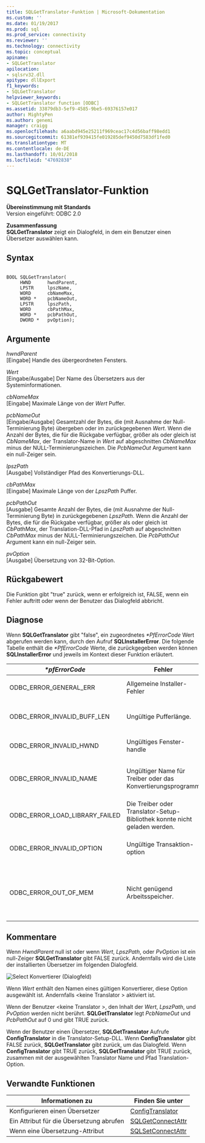 ```yaml
---
title: SQLGetTranslator-Funktion | Microsoft-Dokumentation
ms.custom: ''
ms.date: 01/19/2017
ms.prod: sql
ms.prod_service: connectivity
ms.reviewer: ''
ms.technology: connectivity
ms.topic: conceptual
apiname:
- SQLGetTranslator
apilocation:
- sqlsrv32.dll
apitype: dllExport
f1_keywords:
- SQLGetTranslator
helpviewer_keywords:
- SQLGetTranslator function [ODBC]
ms.assetid: 33879db3-5ef9-4585-9be5-69376157e017
author: MightyPen
ms.author: genemi
manager: craigg
ms.openlocfilehash: a6aabd945e25211f969ceac17c4d56baff98edd1
ms.sourcegitcommit: 61381ef939415fe019285def9450d7583df1fed0
ms.translationtype: MT
ms.contentlocale: de-DE
ms.lasthandoff: 10/01/2018
ms.locfileid: "47692838"
---
```

# <a name="sqlgettranslator-function"></a>SQLGetTranslator-Funktion
**Übereinstimmung mit Standards**  
 Version eingeführt: ODBC 2.0  
  
 **Zusammenfassung**  
 **SQLGetTranslator** zeigt ein Dialogfeld, in dem ein Benutzer einen Übersetzer auswählen kann.  
  
## <a name="syntax"></a>Syntax  
  
```  
  
BOOL SQLGetTranslator(  
     HWND      hwndParent,  
     LPSTR     lpszName,  
     WORD      cbNameMax,  
     WORD *    pcbNameOut,  
     LPSTR     lpszPath,  
     WORD      cbPathMax,  
     WORD *    pcbPathOut,  
     DWORD *   pvOption);  
```  
  
## <a name="arguments"></a>Argumente  
 *hwndParent*  
 [Eingabe] Handle des übergeordneten Fensters.  
  
 *Wert*  
 [Eingabe/Ausgabe] Der Name des Übersetzers aus der Systeminformationen.  
  
 *cbNameMax*  
 [Eingabe] Maximale Länge von der *Wert* Puffer.  
  
 *pcbNameOut*  
 [Eingabe/Ausgabe] Gesamtzahl der Bytes, die (mit Ausnahme der Null-Terminierung Byte) übergeben oder im zurückgegebenen *Wert*. Wenn die Anzahl der Bytes, die für die Rückgabe verfügbar, größer als oder gleich ist *CbNameMax*, der Translator-Name in *Wert* auf abgeschnitten *CbNameMax* minus der NULL-Terminierungszeichen. Die *PcbNameOut* Argument kann ein null-Zeiger sein.  
  
 *lpszPath*  
 [Ausgabe] Vollständiger Pfad des Konvertierungs-DLL.  
  
 *cbPathMax*  
 [Eingabe] Maximale Länge von der *LpszPath* Puffer.  
  
 *pcbPathOut*  
 [Ausgabe] Gesamte Anzahl der Bytes, die (mit Ausnahme der Null-Terminierung Byte) in zurückgegebenen *LpszPath*. Wenn die Anzahl der Bytes, die für die Rückgabe verfügbar, größer als oder gleich ist *CbPathMax*, der Translation-DLL-Pfad in *LpszPath* auf abgeschnitten *CbPathMax* minus der NULL-Terminierungszeichen. Die *PcbPathOut* Argument kann ein null-Zeiger sein.  
  
 *pvOption*  
 [Ausgabe] Übersetzung von 32-Bit-Option.  
  
## <a name="returns"></a>Rückgabewert  
 Die Funktion gibt "true" zurück, wenn er erfolgreich ist, FALSE, wenn ein Fehler auftritt oder wenn der Benutzer das Dialogfeld abbricht.  
  
## <a name="diagnostics"></a>Diagnose  
 Wenn **SQLGetTranslator** gibt "false", ein zugeordnetes  *\*PfErrorCode* Wert abgerufen werden kann, durch den Aufruf **SQLInstallerError**. Die folgende Tabelle enthält die  *\*PfErrorCode* Werte, die zurückgegeben werden können **SQLInstallerError** und jeweils im Kontext dieser Funktion erläutert.  
  
|*\*pfErrorCode*|Fehler|Description|  
|---------------------|-----------|-----------------|  
|ODBC_ERROR_GENERAL_ERR|Allgemeine Installer-Fehler|Fehler für die gab es keine bestimmte Installer-Fehlers.|  
|ODBC_ERROR_INVALID_BUFF_LEN|Ungültige Pufferlänge.|Die *CbNameMax* oder *CbPathMax* Argument war kleiner als oder gleich 0.|  
|ODBC_ERROR_INVALID_HWND|Ungültiges Fenster-handle|Die *HwndParent* Argument war ungültig oder NULL.|  
|ODBC_ERROR_INVALID_NAME|Ungültiger Name für Treiber oder das Konvertierungsprogramm|Die *Wert* Argument war ungültig. Es konnte nicht in der Registrierung gefunden werden.|  
|ODBC_ERROR_LOAD_LIBRARY_FAILED|Die Treiber oder Translator-Setup-Bibliothek konnte nicht geladen werden.|Die Translator-Bibliothek konnte nicht geladen werden.|  
|ODBC_ERROR_INVALID_OPTION|Ungültige Transaktion-option|Die *PvOption* Argument enthielt einen ungültigen Wert.|  
|ODBC_ERROR_OUT_OF_MEM|Nicht genügend Arbeitsspeicher.|Das Installationsprogramm konnte die Funktion aufgrund von unzureichendem Speicher nicht ausgeführt werden.|  
  
## <a name="comments"></a>Kommentare  
 Wenn *HwndParent* null ist oder wenn *Wert*, *LpszPath*, oder *PvOption* ist ein null-Zeiger **SQLGetTranslator** gibt FALSE zurück. Andernfalls wird die Liste der installierten Übersetzer im folgenden Dialogfeld.  
  
 ![Select Konvertierer (Dialogfeld)](../../../odbc/reference/syntax/media/ch23j.gif "CH23J")  
  
 Wenn *Wert* enthält den Namen eines gültigen Konvertierer, diese Option ausgewählt ist. Andernfalls \<keine Translator > aktiviert ist.  
  
 Wenn der Benutzer \<keine Translator >, den Inhalt der *Wert*, *LpszPath*, und *PvOption* werden nicht berührt. **SQLGetTranslator** legt *PcbNameOut* und *PcbPathOut* auf 0 und gibt TRUE zurück.  
  
 Wenn der Benutzer einen Übersetzer, **SQLGetTranslator** Aufrufe **ConfigTranslator** in die Translator-Setup-DLL. Wenn **ConfigTranslator** gibt FALSE zurück, **SQLGetTranslator** gibt zurück, um das Dialogfeld. Wenn **ConfigTranslator** gibt TRUE zurück, **SQLGetTranslator** gibt TRUE zurück, zusammen mit der ausgewählten Translator Name und Pfad Translation-Option.  
  
## <a name="related-functions"></a>Verwandte Funktionen  
  
|Informationen zu|Finden Sie unter|  
|---------------------------|---------|  
|Konfigurieren einen Übersetzer|[ConfigTranslator](../../../odbc/reference/syntax/configtranslator-function.md)|  
|Ein Attribut für die Übersetzung abrufen|[SQLGetConnectAttr](../../../odbc/reference/syntax/sqlgetconnectattr-function.md)|  
|Wenn eine Übersetzung-Attribut|[SQLSetConnectAttr](../../../odbc/reference/syntax/sqlsetconnectattr-function.md)|
